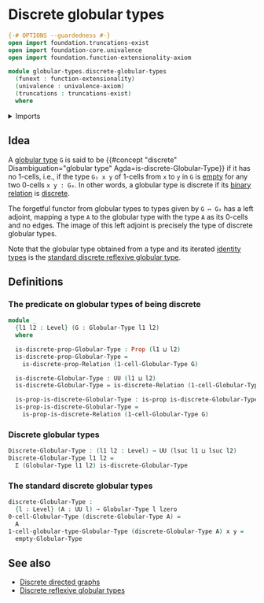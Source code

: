 # Discrete globular types

```agda
{-# OPTIONS --guardedness #-}
open import foundation.truncations-exist
open import foundation-core.univalence
open import foundation.function-extensionality-axiom

module globular-types.discrete-globular-types
  (funext : function-extensionality)
  (univalence : univalence-axiom)
  (truncations : truncations-exist)
  where
```

<details><summary>Imports</summary>

```agda
open import foundation.dependent-pair-types
open import foundation.dependent-products-propositions funext
open import foundation.discrete-binary-relations funext univalence truncations
open import foundation.propositions funext univalence
open import foundation.universe-levels

open import globular-types.empty-globular-types funext univalence truncations
open import globular-types.globular-types
```

</details>

## Idea

A [globular type](globular-types.globular-types.md) `G` is said to be
{{#concept "discrete" Disambiguation="globular type" Agda=is-discrete-Globular-Type}}
if it has no 1-cells, i.e., if the type `G₁ x y` of 1-cells from `x` to `y` in
`G` is [empty](foundation.empty-types.md) for any two 0-cells `x y : G₀`. In
other words, a globular type is discrete if its
[binary relation](foundation.binary-relations.md) is
[discrete](foundation.discrete-binary-relations.md).

The forgetful functor from globular types to types given by `G ↦ G₀` has a left
adjoint, mapping a type `A` to the globular type with the type `A` as its
0-cells and no edges. The image of this left adjoint is precisely the type of
discrete globular types.

Note that the globular type obtained from a type and its iterated
[identity types](foundation-core.identity-types.md) is the
[standard discrete reflexive globular type](globular-types.discrete-reflexive-globular-types.md).

## Definitions

### The predicate on globular types of being discrete

```agda
module _
  {l1 l2 : Level} (G : Globular-Type l1 l2)
  where

  is-discrete-prop-Globular-Type : Prop (l1 ⊔ l2)
  is-discrete-prop-Globular-Type =
    is-discrete-prop-Relation (1-cell-Globular-Type G)

  is-discrete-Globular-Type : UU (l1 ⊔ l2)
  is-discrete-Globular-Type = is-discrete-Relation (1-cell-Globular-Type G)

  is-prop-is-discrete-Globular-Type : is-prop is-discrete-Globular-Type
  is-prop-is-discrete-Globular-Type =
    is-prop-is-discrete-Relation (1-cell-Globular-Type G)
```

### Discrete globular types

```agda
Discrete-Globular-Type : (l1 l2 : Level) → UU (lsuc l1 ⊔ lsuc l2)
Discrete-Globular-Type l1 l2 =
  Σ (Globular-Type l1 l2) is-discrete-Globular-Type
```

### The standard discrete globular types

```agda
discrete-Globular-Type :
  {l : Level} (A : UU l) → Globular-Type l lzero
0-cell-Globular-Type (discrete-Globular-Type A) =
  A
1-cell-globular-type-Globular-Type (discrete-Globular-Type A) x y =
  empty-Globular-Type
```

## See also

- [Discrete directed graphs](graph-theory.discrete-directed-graphs.md)
- [Discrete reflexive globular types](globular-types.discrete-reflexive-globular-types.md)
